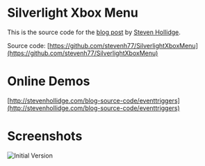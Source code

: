 # Silverlight Xbox Menu

This is the source code for the [blog post](http://stevenhollidge.blogspot.co.uk/2012/06/setting-eventtriggers-in-blend4.html) by [Steven Hollidge](http://stevenhollidge.com).

Source code:  [https://github.com/stevenh77/SilverlightXboxMenu](https://github.com/stevenh77/SilverlightXboxMenu)

# Online Demos

[http://stevenhollidge.com/blog-source-code/eventtriggers](http://stevenhollidge.com/blog-source-code/eventtriggers)

# Screenshots

![Initial Version](http://stevenhollidge.com/blog-source-code/eventtriggers/xbox-menu.PNG)